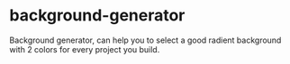 # background-generator
Background generator,  can help you to select a good radient background with 2 colors for every project you build.
